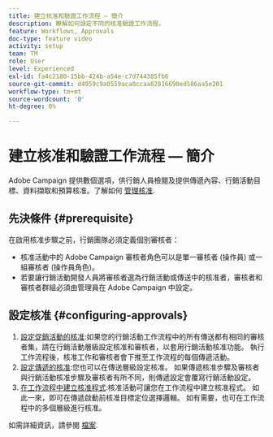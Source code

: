 ```yaml
---
title: 建立核准和驗證工作流程 — 簡介
description: 瞭解如何設定不同的核准驗證工作流程。
feature: Workflows, Approvals
doc-type: feature video
activity: setup
team: TM
role: User
level: Experienced
exl-id: fa4c2180-15bb-424b-a54e-c7d744385fb6
source-git-commit: d4959c9a0559aca0ccaa02816690ed586aa5e201
workflow-type: tm+mt
source-wordcount: '0'
ht-degree: 0%

---
```


# 建立核准和驗證工作流程 — 簡介

Adobe Campaign 提供數個選項，供行銷人員檢閱及提供傳遞內容、行銷活動目標、資料擷取和預算核准。了解如何 [管理核准](/help/process-management/create-approvals-and-validation-workflows/manage-approvals.md).

## 先決條件 {#prerequisite}

在啟用核准步驟之前，行銷團隊必須定義個別審核者：

* 核准活動中的 Adobe Campaign 審核者角色可以是單一審核者 (操作員) 或一組審核者 (操作員角色)。
* 若要讓行銷活動開發人員將審核者選為行銷活動或傳送中的核准者，審核者和審核者群組必須由管理員在 Adobe Campaign 中設定。

## 設定核准 {#configuring-approvals}

1. [設定促銷活動的核准](/help/process-management/create-approvals-and-validation-workflows/configure-approvals-for-campaigns.md):如果您的行銷活動工作流程中的所有傳送都有相同的審核者集，請在行銷活動層級設定核准和審核者，以套用行銷活動核准功能。 執行工作流程後，核准工作和審核者會下推至工作流程的每個傳遞活動。
2. [設定傳遞的核准](/help/process-management/create-approvals-and-validation-workflows/configure-approvals-for-deliveries.md):您也可以在傳送層級設定核准。 如果傳遞核准步驟及審核者與行銷活動核准步驟及審核者有所不同，則傳遞設定會覆寫行銷活動設定。
3. [在工作流程中建立核准程式](/help/process-management/create-approvals-and-validation-workflows/create-approval-process-in-a-workflow.md):核准活動可讓您在工作流程中建立核准程式。 如此一來，即可在傳遞啟動前核准目標定位選擇邏輯。 如有需要，也可在工作流程中的多個層級進行核准。

如需詳細資訊，請參閱 [檔案](https://experienceleague.adobe.com/docs/campaign-classic/using/automating-with-workflows/flow-control-activities/approval.html?lang=zh-Hant).

